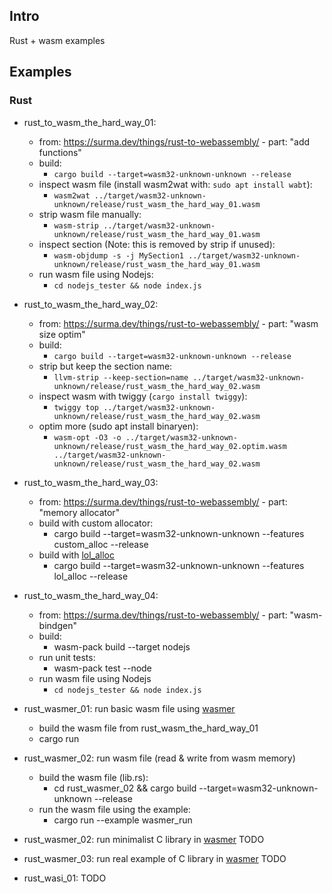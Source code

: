 ## Intro

Rust + wasm examples

## Examples

### Rust

* rust_to_wasm_the_hard_way_01:
  * from: https://surma.dev/things/rust-to-webassembly/ - part: "add functions"
  * build:
    * `cargo build --target=wasm32-unknown-unknown --release`
  * inspect wasm file (install wasm2wat with: `sudo apt install wabt`):
    *  `wasm2wat ../target/wasm32-unknown-unknown/release/rust_wasm_the_hard_way_01.wasm`
  * strip wasm file manually:
    * `wasm-strip ../target/wasm32-unknown-unknown/release/rust_wasm_the_hard_way_01.wasm`
  * inspect section (Note: this is removed by strip if unused):
    * `wasm-objdump -s -j MySection1 ../target/wasm32-unknown-unknown/release/rust_wasm_the_hard_way_01.wasm`
  * run wasm file using Nodejs:
    * `cd nodejs_tester && node index.js`
* rust_to_wasm_the_hard_way_02:
  * from: https://surma.dev/things/rust-to-webassembly/ - part: "wasm size optim"
  * build:
    * `cargo build --target=wasm32-unknown-unknown --release`
  * strip but keep the section name:
    * `llvm-strip --keep-section=name ../target/wasm32-unknown-unknown/release/rust_wasm_the_hard_way_02.wasm`
  * inspect wasm with twiggy (`cargo install twiggy`):
    * `twiggy top ../target/wasm32-unknown-unknown/release/rust_wasm_the_hard_way_02.wasm`
  * optim more (sudo apt install binaryen):
    * `wasm-opt -O3 -o ../target/wasm32-unknown-unknown/release/rust_wasm_the_hard_way_02.optim.wasm ../target/wasm32-unknown-unknown/release/rust_wasm_the_hard_way_02.wasm`
* rust_to_wasm_the_hard_way_03:
  * from: https://surma.dev/things/rust-to-webassembly/ - part: "memory allocator"
  * build with custom allocator:
    * cargo build --target=wasm32-unknown-unknown --features custom_alloc --release
  * build with [lol_alloc](https://github.com/Craig-Macomber/lol_alloc)
    * cargo build --target=wasm32-unknown-unknown --features lol_alloc --release
* rust_to_wasm_the_hard_way_04:
  * from: https://surma.dev/things/rust-to-webassembly/ - part: "wasm-bindgen"
  * build:
    * wasm-pack build --target nodejs
  * run unit tests:
    * wasm-pack test --node
  * run wasm file using Nodejs
    * `cd nodejs_tester && node index.js`
* rust_wasmer_01: run basic wasm file using [wasmer](https://docs.rs/wasmer/latest/wasmer)
  * build the wasm file from rust_wasm_the_hard_way_01 
  * cargo run
* rust_wasmer_02: run wasm file (read & write from wasm memory) 
  * build the wasm file (lib.rs):
    * cd rust_wasmer_02 && cargo build --target=wasm32-unknown-unknown --release
  * run the wasm file using the example:
    * cargo run --example wasmer_run

* rust_wasmer_02: run minimalist C library in [wasmer](https://docs.rs/wasmer/latest/wasmer) TODO
* rust_wasmer_03: run real example of C library in [wasmer](https://docs.rs/wasmer/latest/wasmer) TODO 
* rust_wasi_01: TODO
